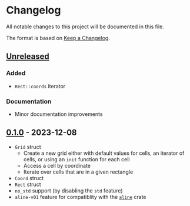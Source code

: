 # Changelog

All notable changes to this project will be documented in this file.

The format is based on [Keep a Changelog](https://keepachangelog.com/en/1.0.0/).


## [Unreleased]

### Added 

* `Rect::coords` iterator

### Documentation

* Minor documentation improvements

## [0.1.0] - 2023-12-08

* `Grid` struct
  * Create a new grid either with default values for cells, an iterator of cells, or using an `init` function for each cell
  * Access a cell by coordinate
  * Iterate over cells that are in a given rectangle
* `Coord` struct
* `Rect` struct
* `no_std` support (by disabling the `std` feature)
* `aline-v01` feature for compatiblity with the [`aline`](https://github.com/jcornaz/aline) crate

[Unreleased]: https://github.com/jcornaz/cell-grid/compare/v0.1.0...HEAD
[0.1.0]: https://github.com/jcornaz/cell-grid/compare/...v0.1.0
